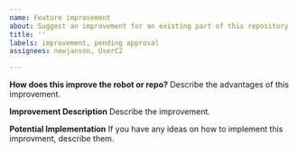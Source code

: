 ```yaml
---
name: Feature improvement
about: Suggest an improvement for an existing part of this repository
title: ''
labels: improvement, pending approval
assignees: newjanson, UserC2

---
```


**How does this improve the robot or repo?**
Describe the advantages of this improvement.

**Improvement Description**
Describe the improvement.

**Potential Implementation**
If you have any ideas on how to implement this improvment, describe them.
